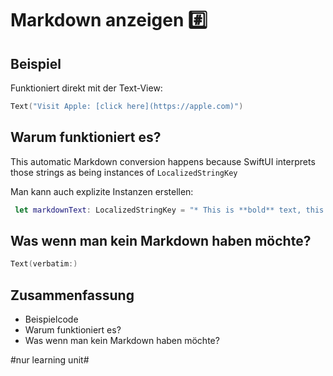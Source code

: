 # Markdown anzeigen #️⃣

## Beispiel
Funktioniert direkt mit der Text-View:

```swift
Text("Visit Apple: [click here](https://apple.com)")
```

## Warum funktioniert es?
This automatic Markdown conversion happens because SwiftUI interprets those strings as being instances of `LocalizedStringKey`

Man kann auch explizite Instanzen erstellen:

```swift
 let markdownText: LocalizedStringKey = "* This is **bold** text, this is *italic* text, and this is ***bold, italic*** text."
```

## Was wenn man kein Markdown haben möchte?

```swift
Text(verbatim:)
```

## Zusammenfassung
- Beispielcode
- Warum funktioniert es?
- Was wenn man kein Markdown haben möchte?


#nur learning unit#